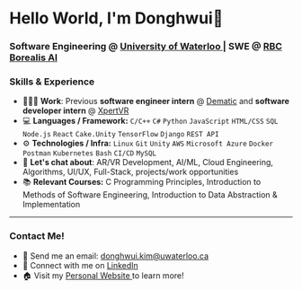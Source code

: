 # Hello World, I'm Donghwui👋
### Software Engineering @ <a href="https://uwaterloo.ca/software-engineering">University of Waterloo </a> | SWE @ <a href="https://www.borealisai.com/"> RBC Borealis AI </a>

### Skills & Experience
- 👨🏻‍💻 **Work**: Previous **software engineer intern** @ <a href="https://www.dematic.com/en-ca/">Dematic</a> and **software developer intern** @ <a href="https://xpertvr.ca/">XpertVR</a>
- 💻 **Languages / Framework:** `C/C++` `C#` `Python` `JavaScript` `HTML/CSS` `SQL` `Node.js` `React` `Cake.Unity` `TensorFlow` `Django` `REST API`
- ⚙️ **Technologies / Infra:** `Linux` `Git` `Unity` `AWS` `Microsoft Azure` `Docker` `Postman` `Kubernetes` `Bash` `CI/CD` `MySQL`
- 💬 **Let's chat about**: AR/VR Development, AI/ML, Cloud Engineering, Algorithms, UI/UX, Full-Stack, projects/work opportunities
- 📚 **Relevant Courses:** C Programming Principles, Introduction to Methods of Software Engineering, Introduction to Data Abstraction & Implementation

---
### Contact Me!
- 📧 Send me an email: donghwui.kim@uwaterloo.ca
- 🔗 Connect with me on <a href="https://www.linkedin.com/in/donghwui/">LinkedIn</a>
- 🏠 Visit my <a href="https://donghwui.com/">Personal Website </a> to learn more!
